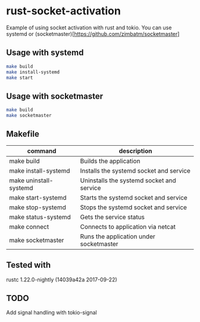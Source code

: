 rust-socket-activation
=========================

Example of using socket activation with rust and tokio. You can use systemd or (socketmaster)[https://github.com/zimbatm/socketmaster]

## Usage with systemd

```bash
make build
make install-systemd
make start
```

## Usage with socketmaster

```bash
make build
make socketmaster
```

## Makefile

| command | description |
| --------|-------------|
| make build | Builds the application |
| make install-systemd | Installs the systemd socket and service |
| make uninstall-systemd | Uninstalls the systemd socket and service |
| make start-systemd | Starts the systemd socket and service |
| make stop-systemd | Stops the systemd socket and service |
| make status-systemd | Gets the service status |
| make connect | Connects to application via netcat |
| make socketmaster | Runs the application under socketmaster |


## Tested with

rustc 1.22.0-nightly (14039a42a 2017-09-22)

## TODO

Add signal handling with tokio-signal
